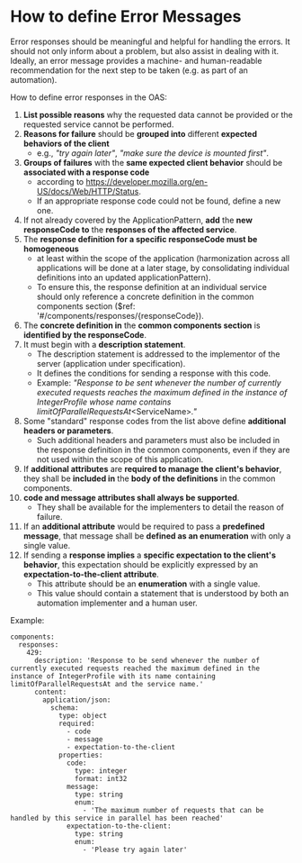 # How to define Error Messages

Error responses should be meaningful and helpful for handling the errors.
It should not only inform about a problem, but also assist in dealing with it.
Ideally, an error message provides a machine- and human-readable recommendation for the next step to be taken (e.g. as part of an automation).

How to define error responses in the OAS:
1. **List possible reasons** why the requested data cannot be provided or the requested service cannot be performed.
2. **Reasons for failure** should be **grouped into** different **expected behaviors of the client**
    - e.g., *"try again later"*, *"make sure the device is mounted first"*.
3. **Groups of failures** with the **same expected client behavior** should be **associated with a response code** 
    - according to https://developer.mozilla.org/en-US/docs/Web/HTTP/Status.
    - If an appropriate response code could not be found, define a new one.
4. If not already covered by the ApplicationPattern, **add** the **new responseCode to** the **responses of the affected service**.
5. The **response definition for a specific responseCode must be homogeneous**
    - at least within the scope of the application (harmonization across all applications will be done at a later stage, by consolidating individual definitions into an updated applicationPattern).
    - To ensure this, the response definition at an individual service should only reference a concrete definition in the common components section ($ref: '#/components/responses/{responseCode}).
6. The **concrete definition in** the **common components section** is **identified by the responseCode**.
7. It must begin with a **description statement**. 
    - The description statement is addressed to the implementor of the server (application under specification). 
    - It defines the conditions for sending a response with this code. 
    - Example: *"Response to be sent whenever the number of currently executed requests reaches the maximum defined in the instance of IntegerProfile whose name contains limitOfParallelRequestsAt*\<ServiceName\>*."*
6. Some "standard" response codes from the list above define **additional headers or parameters**.
     - Such additional headers and parameters must also be included in the response definition in the common components, even if they are not used within the scope of this application.
7. If **additional attributes** are **required to manage the client's behavior**, they shall be **included in** the **body of the definitions** in the common components.
8. **code and message attributes shall always be supported**. 
     - They shall be available for the implementers to detail the reason of failure.
9. If an **additional attribute** would be required to pass a **predefined message**, that message shall be **defined as an enumeration** with only a single value.
10. If sending a **response implies** a **specific expectation to the client's behavior**, this expectation should be explicitly expressed by an **expectation-to-the-client attribute**. 
     - This attribute should be an **enumeration** with a single value. 
     - This value should contain a statement that is understood by both an automation implementer and a human user.

Example:
```
components:
  responses:
    429:
      description: 'Response to be send whenever the number of currently executed requests reached the maximum defined in the instance of IntegerProfile with its name containing limitOfParallelRequestsAt and the service name.'
      content:
        application/json:
          schema:
            type: object
            required:
              - code
              - message
              - expectation-to-the-client
            properties:
              code:
                type: integer
                format: int32
              message:
                type: string
                enum:
                  - 'The maximum number of requests that can be handled by this service in parallel has been reached'
              expectation-to-the-client:
                type: string
                enum:
                  - 'Please try again later'
```
